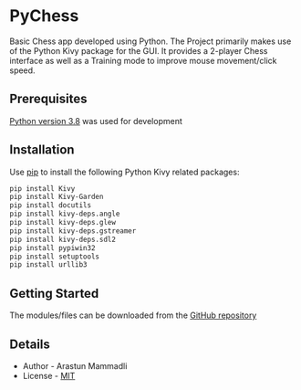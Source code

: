 # PyChess
Basic Chess app developed using Python. The Project primarily makes 
use of the Python Kivy package for the GUI. It provides a 2-player Chess 
interface as well as a Training mode to improve mouse movement/click speed.

## Prerequisites
[Python version 3.8](https://www.python.org/downloads/release/python-380/) 
was used for development

## Installation
Use [pip](https://pip.pypa.io/en/stable/) to install the following Python Kivy related packages:

```bash
pip install Kivy
pip install Kivy-Garden
pip install docutils
pip install kivy-deps.angle
pip install kivy-deps.glew
pip install kivy-deps.gstreamer
pip install kivy-deps.sdl2
pip install pypiwin32
pip install setuptools
pip install urllib3
```

## Getting Started
The modules/files can be downloaded from the [GitHub repository](https://github.com/ArastunM/PyChess.git)

## Details
- Author - Arastun Mammadli
- License - [MIT](LICENSE.txt)
